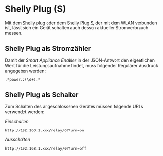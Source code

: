 # Shelly Plug (S)

Mit dem [Shelly plug](https://shelly.cloud/shelly-plug/) oder dem [Shelly Plug S](https://shelly.cloud/knowledge-base/devices/shelly-plug-s/), der mit dem WLAN verbunden ist, lässt sich ein Gerät schalten auch dessen aktueller Stromverbrauch messen.

## Shelly Plug als Stromzähler

Damit der *Smart Appliance Enabler* in der JSON-Antwort den eigentlichen Wert für die Leistungsaufnahme findet, muss folgender Regulärer Ausdruck angegeben werden:

`.*power.:(\d+).*`

## Shelly Plug als Schalter

Zum Schalten des angeschlossenen Gerätes müssen folgende URLs verwendet werden:

_Einschalten_
```
http://192.168.1.xxx/relay/0?turn=on
```

_Ausschalten_
```
http://192.168.1.xxx/relay/0?turn=off
```

